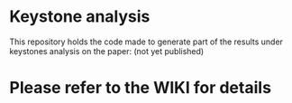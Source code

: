 # Keystone analysis

This repository holds the code made to generate part of the results under keystones analysis on the paper: (not yet published)

# Please refer to the WIKI for details
